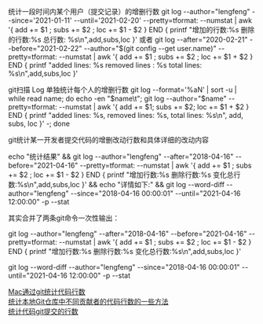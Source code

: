 

统计一段时间内某个用户（提交记录）的增删行数
git log --author="lengfeng" --since='2021-01-11' --until='2021-02-20' --pretty=tformat: --numstat | awk '{ add += $1 ; subs += $2 ; loc += $1 - $2 } END { printf "增加的行数:%s 删除的行数:%s 总行数: %s\n",add,subs,loc }'
或者
git log --after="2020-02-21" --before="2021-02-22" --author="$(git config --get user.name)" --pretty=tformat: --numstat | awk '{ add += $1 ; subs += $2 ; loc += $1 + $2 } END { printf "added lines: %s removed lines : %s total lines: %s\n",add,subs,loc }'


git扫描 Log 单独统计每个人的增删行数
git log --format='%aN' | sort -u | while read name; do echo -en "$name\t"; git log --author="$name" --pretty=tformat: --numstat | awk '{ add += $1; subs += $2; loc += $1 + $2 } END { printf "added lines: %s, removed lines: %s, total lines: %s\n", add, subs, loc }' -; done





git统计某一开发者提交代码的增删改动行数和具体详细的改动内容

echo "统计结果" && git log --author="lengfeng" --after="2018-04-16" --before="2021-04-16" --pretty=tformat: --numstat | awk '{ add += $1 ; subs += $2 ; loc += $1 - $2 } END { printf "增加行数:%s 删除行数:%s 变化总行数:%s\n",add,subs,loc }' && echo "详情如下:" && git log --word-diff --author="lengfeng" --since="2018-04-16 00:00:01" --until="2021-04-16 12:00:00" -p --stat


其实合并了两条git命令一次性输出：

git log --author="lengfeng" --after="2018-04-16" --before="2021-04-16" --pretty=tformat: --numstat | awk '{ add += $1 ; subs += $2 ; loc += $1 - $2 } END { printf "增加行数:%s 删除行数:%s 变化总行数:%s\n",add,subs,loc }'


git log --word-diff --author="lengfeng" --since="2018-04-16 00:00:01" --until="2021-04-16 12:00:00" -p --stat









[Mac通过git统计代码行数](https://blog.csdn.net/navysir8/article/details/78804740)  
[统计本地Git仓库中不同贡献者的代码行数的一些方法](https://blog.csdn.net/hp910315/article/details/52197614)  
[统计代码git提交的行数](https://www.cnblogs.com/xingzc/p/5987087.html)  


